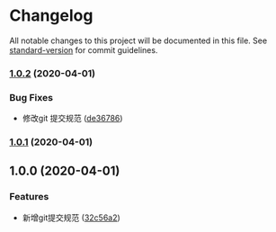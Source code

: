 # Changelog

All notable changes to this project will be documented in this file. See [standard-version](https://github.com/conventional-changelog/standard-version) for commit guidelines.

### [1.0.2](https://github.com/Wangenbo/HandUED/compare/v1.0.1...v1.0.2) (2020-04-01)


### Bug Fixes

* 修改git 提交规范 ([de36786](https://github.com/Wangenbo/HandUED/commit/de3678687b5ca97aa2e8e97676a96d209798514b))

### [1.0.1](https://github.com/Wangenbo/HandUED/compare/v1.0.0...v1.0.1) (2020-04-01)

## 1.0.0 (2020-04-01)


### Features

* 新增git提交规范 ([32c56a2](https://github.com/Wangenbo/HandUED/commit/32c56a21b1f8676456d0be10a85263a4c0324741))
